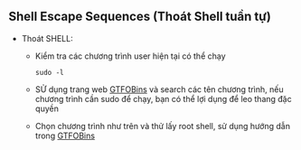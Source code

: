 ## Shell Escape Sequences (Thoát Shell tuần tự)
* Thoát SHELL:
  - Kiểm tra các chương trình user hiện tại có thể chạy

        sudo -l
  - SỬ dụng trang web [GTFOBins](https://gtffobins.github.io) và search các tên chương trình, nếu chương trình cần sudo để chạy, bạn có thể lợi dụng để leo thang đặc quyền
  - Chọn chương trình như trên và thử lấy root shell, sử dụng hướng dẫn trong [GTFOBins](https://gtffobins.github.io)
